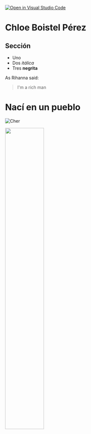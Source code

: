 [![Open in Visual Studio Code](https://classroom.github.com/assets/open-in-vscode-f059dc9a6f8d3a56e377f745f24479a46679e63a5d9fe6f495e02850cd0d8118.svg)](https://classroom.github.com/online_ide?assignment_repo_id=6129499&assignment_repo_type=AssignmentRepo)

# Chloe Boistel Pérez
## Sección

* Uno
* Dos *itálica*
* Tres **negrita**


As Rihanna said:

> I'm a rich man

# Nací en un pueblo
![Cher](https://upload.wikimedia.org/wikipedia/commons/b/bb/Cher_in_2019_cropped.jpg)

<img
     width="50%"
     src="https://upload.wikimedia.org/wikipedia/commons/b/bb/Cher_in_2019_cropped.jpg"/>

